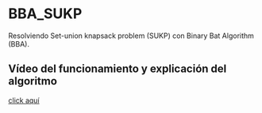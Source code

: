 # BBA_SUKP
Resolviendo Set-union knapsack problem (SUKP) con Binary Bat Algorithm (BBA).

## Vídeo del funcionamiento y explicación del algoritmo
<a href="[https://player.vimeo.com/video/709373645?h=898a634214" target="_blank" rel="noopener noreferrer](https://player.vimeo.com/video/841075678?h=c8e96c17f1&amp;badge=0&amp;autopause=0&amp;player_id=0&amp;app_id=58479%22%20width=%221536%22%20height=%22864%22%20frameborder=%220%22%20allow=%22autoplay;%20fullscreen;%20picture-in-picture%22%20allowfullscreen%20title=%22SUKP%20con%20BBA)https://player.vimeo.com/video/841075678?h=c8e96c17f1&amp;badge=0&amp;autopause=0&amp;player_id=0&amp;app_id=58479%22%20width=%221536%22%20height=%22864%22%20frameborder=%220%22%20allow=%22autoplay;%20fullscreen;%20picture-in-picture%22%20allowfullscreen%20title=%22SUKP%20con%20BBA">click aquí</a>
